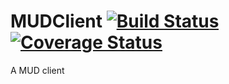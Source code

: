 # MUDClient [![Build Status](https://travis-ci.org/Violette00/MUDClient.svg?branch=master)](https://travis-ci.org/Violette00/MUDClient) [![Coverage Status](https://coveralls.io/repos/github/Violette00/MUDClient/badge.svg?branch=master)](https://coveralls.io/github/Violette00/MUDClient?branch=master)
A MUD client